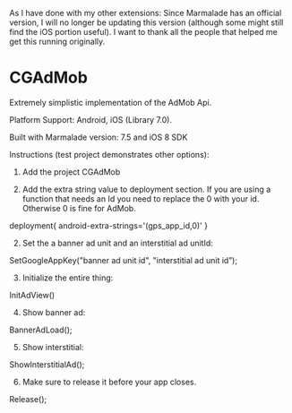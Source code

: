 As I have done with my other extensions: Since Marmalade has an official version, I will no longer be updating this version (although some might still find the iOS portion useful). I want to thank all the people that helped me get this running originally.

CGAdMob
==========
Extremely simplistic implementation of the AdMob Api.

Platform Support: Android, iOS (Library 7.0).

Built with Marmalade version: 7.5 and iOS 8 SDK

Instructions (test project demonstrates other options):

1. Add the project CGAdMob

2. Add the extra string value to deployment section. If you are using a function that needs an Id you need to replace the 0 with your id. Otherwise 0 is fine for AdMob.

deployment{
	android-extra-strings='(gps_app_id,0)' 
}

2. Set the a banner ad unit and an interstitial ad unitId:

SetGoogleAppKey("banner ad unit id", "interstitial ad unit id”);

3. Initialize the entire thing:

InitAdView()

4. Show banner ad:

BannerAdLoad();

5. Show interstitial:

ShowInterstitialAd();

6. Make sure to release it before your app closes.

Release();


